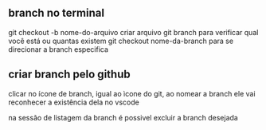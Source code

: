 ## branch no terminal
git checkout -b nome-do-arquivo criar arquivo
git branch para verificar qual você está ou quantas existem
git checkout nome-da-branch para se direcionar a branch especifica

## criar branch pelo github
clicar no ícone de branch, igual ao ìcone do git, ao nomear a branch ele vai reconhecer a existência dela no vscode

na sessão de listagem da branch é possivel excluir a branch desejada

